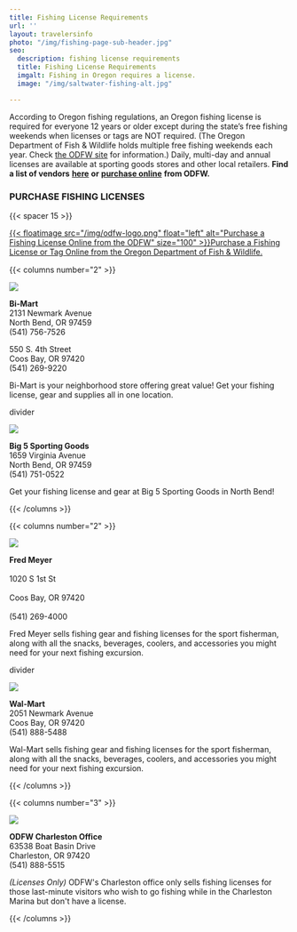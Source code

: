 ```yaml
---
title: Fishing License Requirements
url: ''
layout: travelersinfo
photo: "/img/fishing-page-sub-header.jpg"
seo:
  description: fishing license requirements
  title: Fishing License Requirements
  imgalt: Fishing in Oregon requires a license.
  image: "/img/saltwater-fishing-alt.jpg"

---
```

According to Oregon fishing regulations, an Oregon fishing license is required for everyone 12 years or older except during the state’s free fishing weekends when licenses or tags are NOT required. (The Oregon Department of Fish & Wildlife holds multiple free fishing weekends each year. Check [the ODFW site](https://myodfw.com/fishing) for information.) Daily, multi-day and annual licenses are available at sporting goods stores and other local retailers. **Find a list of vendors** [**here**](https://myodfw.com/articles/where-find-odfw-license-agentsvendors) **or** [**purchase online**](https://odfw.huntfishoregon.com/login) **from ODFW.**

### PURCHASE FISHING LICENSES

{{< spacer 15 >}}

[{{< floatimage src="/img/odfw-logo.png" float="left" alt="Purchase a Fishing License Online from the ODFW" size="100" >}}Purchase a Fishing License or Tag Online from the Oregon Department of Fish & Wildlife.](https://myodfw.com/articles/how-buy-license-or-tag) <div style="clear:both; margin-top:15px;"></div> {{< columns number="2" >}}

![](/img/bi-mart-fishing-license-pg.jpg)

**Bi-Mart**<br>
2131 Newmark Avenue<br>
North Bend, OR 97459<br>
(541) 756-7526

550 S. 4th Street<br>
Coos Bay, OR 97420<br>
(541) 269-9220

Bi-Mart is your neighborhood store offering great value! Get your fishing license, gear and supplies all in one location.

divider

![](/img/big-5-fishing-license-pg.jpg)

**Big 5 Sporting Goods**<br>
1659 Virginia Avenue<br>
North Bend, OR 97459<br>
(541) 751-0522

Get your fishing license and gear at Big 5 Sporting Goods in North Bend!

{{< /columns >}}

{{< columns number="2" >}}

![](/img/fred-meyer.jpeg)

**Fred Meyer**<br>  
1020 S 1st St<br>  
Coos Bay, OR 97420<br>  
(541) 269-4000

Fred Meyer sells fishing gear and fishing licenses for the sport fisherman, along with all the snacks, beverages, coolers, and accessories you might need for your next fishing excursion. 

divider

 ![](/img/walmart-fishing-license-pg.jpg)

**Wal-Mart**<br>
2051 Newmark Avenue<br>
Coos Bay, OR 97420<br>
(541) 888-5488

Wal-Mart sells fishing gear and fishing licenses for the sport fisherman, along with all the snacks, beverages, coolers, and accessories you might need for your next fishing excursion.

{{< /columns >}}

{{< columns number="3" >}}

![](/img/odfw-fishing-license-pg-02.jpg)

**ODFW Charleston Office**<br> 63538 Boat Basin Drive<br> Charleston, OR 97420<br> (541) 888-5515

_(Licenses Only)_ ODFW's Charleston office only sells fishing licenses for those last-minute visitors who wish to go fishing while in the Charleston Marina but don't have a license. 

{{< /columns >}}